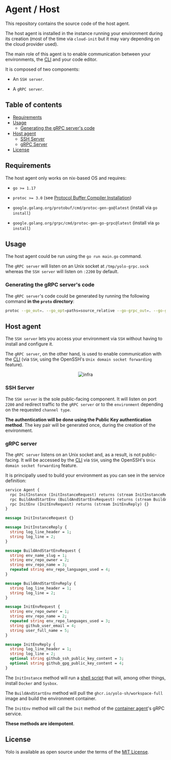 # Agent / Host

This repository contains the source code of the host agent. 

The host agent is installed in the instance running your environment during its creation (most of the time via `cloud-init` but it may vary depending on the cloud provider used).

The main role of this agent is to enable communication between your environments, the [CLI](https://github.com/yolo-sh/cli) and your code editor.

It is composed of two components: 

 - An `SSH server`.

 - A `gRPC server`.

## Table of contents
- [Requirements](#requirements)
- [Usage](#usage)
  - [Generating the gRPC server's code](#generating-the-grpc-servers-code)
- [Host agent](#host-agent)
  - [SSH Server](#ssh-server)
  - [gRPC Server](#grpc-server)
- [License](#license)

## Requirements

The host agent only works on nix-based OS and requires:

  - `go >= 1.17`

  - `protoc >= 3.0` (see [Protocol Buffer Compiler Installation](https://grpc.io/docs/protoc-installation/))
  
  - `google.golang.org/protobuf/cmd/protoc-gen-go@latest` (install via `go install`)
  
  - `google.golang.org/grpc/cmd/protoc-gen-go-grpc@latest` (install via `go install`)

## Usage

The host agent could be run using the `go run main.go` command. 

The `gRPC server` will listen on an Unix socket at `/tmp/yolo-grpc.sock` whereas the `SSH server` will listen on `:2200` by default.

### Generating the gRPC server's code

The `gRPC server`'s code could be generated by running the following command **in the `proto` directory**:

```bash
protoc --go_out=. --go_opt=paths=source_relative --go-grpc_out=. --go-grpc_opt=paths=source_relative agent.proto 
```

## Host agent

The `SSH server` lets you access your environment via `SSH` without having to install and configure it. 

The `gRPC server`, on the other hand, is used to enable communication with the [CLI](https://github.com/yolo-sh/cli) (via `SSH`, using the OpenSSH's `Unix domain socket forwarding` feature).

<p align="center">
  <img src="https://user-images.githubusercontent.com/1233275/187863602-775b14db-f88d-4bfd-9b0b-c543643d020e.png" alt="infra" />
</p>

### SSH Server

The `SSH server` is the sole public-facing component. It will listen on port `2200` and redirect traffic to the `gRPC server` or to the `environment` depending on the requested `channel type`.

**The authentication will be done using the Public Key authentication method**. The key pair will be generated once, during the creation of the environment.

### gRPC server

The `gRPC server` listens on an Unix socket and, as a result, is not public-facing. It will be accessed by the [CLI](https://github.com/yolo-sh/cli) via `SSH`, using the OpenSSH's `Unix domain socket forwarding` feature.

It is principally used to build your environment as you can see in the service definition:

```proto
service Agent {
  rpc InitInstance (InitInstanceRequest) returns (stream InitInstanceReply) {}
  rpc BuildAndStartEnv (BuildAndStartEnvRequest) returns (stream BuildAndStartEnvReply) {}
  rpc InitEnv (InitEnvRequest) returns (stream InitEnvReply) {}
}

message InitInstanceRequest {}

message InitInstanceReply {
  string log_line_header = 1;
  string log_line = 2;
}

message BuildAndStartEnvRequest {
  string env_name_slug = 1;
  string env_repo_owner = 2;
  string env_repo_name = 3;
  repeated string env_repo_languages_used = 4;
}

message BuildAndStartEnvReply {
  string log_line_header = 1;
  string log_line = 2;
}

message InitEnvRequest {
  string env_repo_owner = 1;
  string env_repo_name = 2;
  repeated string env_repo_languages_used = 3;
  string github_user_email = 4;
  string user_full_name = 5;
}

message InitEnvReply {
  string log_line_header = 1;
  string log_line = 2;
  optional string github_ssh_public_key_content = 3;
  optional string github_gpg_public_key_content = 4;
}

```

The `InitInstance` method will run a [shell script](https://github.com/yolo-sh/agent/blob/main/internal/grpcserver/init_instance.sh) that will, among other things, install `Docker` and `Sysbox`.

The `BuildAndStartEnv` method will pull the `ghcr.io/yolo-sh/workspace-full` image and build the environment container.

The `InitEnv` method will call the `Init` method of the [container agent](https://github.com/yolo-sh/agent-container)'s gRPC service.

**These methods are idempotent**.

## License

Yolo is available as open source under the terms of the [MIT License](http://opensource.org/licenses/MIT).
